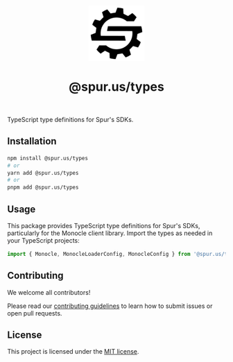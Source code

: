 <div align="center">
  <a href="https://spur.us">
    <picture>
      <source media="(prefers-color-scheme: dark)" srcset="../../docs/images/logo-dark-mode.svg">
      <img alt="Spur logo" src="../../docs/images/logo-light-mode.svg" height="128">
    </picture>
  </a>
  <br />
  <h1>@spur.us/types</h1>
</div>
<br />

TypeScript type definitions for Spur's SDKs.

## Installation

```bash
npm install @spur.us/types
# or
yarn add @spur.us/types
# or
pnpm add @spur.us/types
```

## Usage

This package provides TypeScript type definitions for Spur's SDKs, particularly for the Monocle client library. Import the types as needed in your TypeScript projects:

```typescript
import { Monocle, MonocleLoaderConfig, MonocleConfig } from '@spur.us/types';
```

## Contributing

We welcome all contributors!

Please read our [contributing guidelines](https://github.com/spurintel/javascript/blob/main/docs/CONTRIBUTING.md) to learn how to submit issues or open pull requests.

## License

This project is licensed under the [MIT license](https://github.com/spurintel/javascript/blob/main/packages/types/LICENSE).
